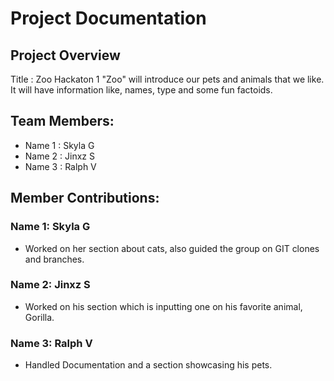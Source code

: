 # Project Documentation

## Project Overview

Title : Zoo
    Hackaton 1 "Zoo" will introduce our pets and animals that we like. It will have information like, names, type and some fun factoids.

## Team Members:

-   Name 1 : Skyla G
-   Name 2 : Jinxz S
-   Name 3 : Ralph V

## Member Contributions:

### Name 1: Skyla G

-   Worked on her section about cats, also guided the group on GIT clones and branches.

### Name 2: Jinxz S

-   Worked on his section which is inputting one on his favorite animal, Gorilla.

### Name 3: Ralph V

-   Handled Documentation and a section showcasing his pets.